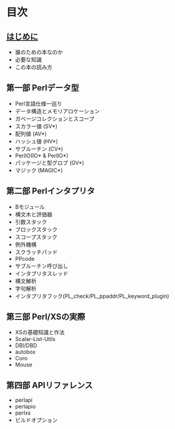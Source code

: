 # 目次

## [はじめに](./PREFACE.mkdn)

* 誰のための本なのか
* 必要な知識
* この本の読み方

## 第一部 Perlデータ型

* Perl言語仕様一巡り
* データ構造とメモリアロケーション
* ガベージコレクションとスコープ
* スカラー値 (SV*)
* 配列値 (AV*)
* ハッシュ値 (HV*)
* サブルーチン (CV*)
* PerlIO(IO* & PerlIO*)
* パッケージと型グロブ (GV*)
* マジック (MAGIC*)

## 第二部 Perlインタプリタ

* Bモジュール
* 構文木と評価器
* 引数スタック
* ブロックスタック
* スコープスタック
* 例外機構
* スクラッチパッド
* PPcode
* サブルーチン呼び出し
* インタプリタスレッド
* 構文解析
* 字句解析
* インタプリタフック(PL_check/PL_ppaddr/PL_keyword_plugin)

## 第三部 Perl/XSの実際

* XSの基礎知識と作法
* Scalar-List-Utils
* DBI/DBD
* autobox
* Coro
* Mouse

## 第四部 APIリファレンス

* perlapi
* perlapio
* perlxs
* ビルドオプション
